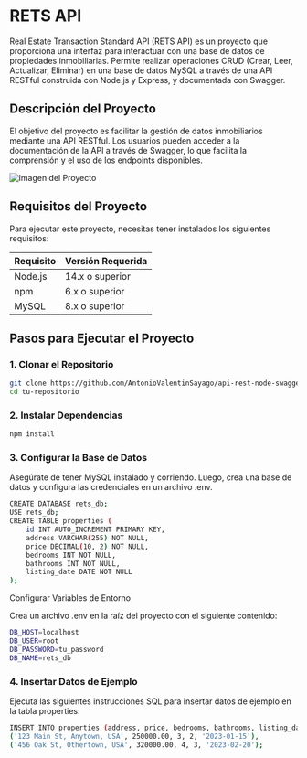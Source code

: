 # RETS API

Real Estate Transaction Standard API (RETS API) es un proyecto que proporciona una interfaz para interactuar con una base de datos de propiedades inmobiliarias. Permite realizar operaciones CRUD (Crear, Leer, Actualizar, Eliminar) en una base de datos MySQL a través de una API RESTful construida con Node.js y Express, y documentada con Swagger.

## Descripción del Proyecto

El objetivo del proyecto es facilitar la gestión de datos inmobiliarios mediante una API RESTful. Los usuarios pueden acceder a la documentación de la API a través de Swagger, lo que facilita la comprensión y el uso de los endpoints disponibles.

![Imagen del Proyecto](media/proyecto-visual.png)

## Requisitos del Proyecto

Para ejecutar este proyecto, necesitas tener instalados los siguientes requisitos:

| Requisito     | Versión Requerida          |
|---------------|----------------------------|
| Node.js       | 14.x o superior            |
| npm           | 6.x o superior             |
| MySQL         | 8.x o superior             |

## Pasos para Ejecutar el Proyecto

### 1. Clonar el Repositorio

```bash
git clone https://github.com/AntonioValentinSayago/api-rest-node-swagger
cd tu-repositorio
```

### 2. Instalar Dependencias
```bash
npm install
```

### 3. Configurar la Base de Datos
Asegúrate de tener MySQL instalado y corriendo. Luego, crea una base de datos y configura las credenciales en un archivo .env.
```bash
CREATE DATABASE rets_db;
USE rets_db;
CREATE TABLE properties (
    id INT AUTO_INCREMENT PRIMARY KEY,
    address VARCHAR(255) NOT NULL,
    price DECIMAL(10, 2) NOT NULL,
    bedrooms INT NOT NULL,
    bathrooms INT NOT NULL,
    listing_date DATE NOT NULL
);
```
Configurar Variables de Entorno

Crea un archivo .env en la raíz del proyecto con el siguiente contenido:
```bash
DB_HOST=localhost
DB_USER=root
DB_PASSWORD=tu_password
DB_NAME=rets_db

```
### 4. Insertar Datos de Ejemplo
Ejecuta las siguientes instrucciones SQL para insertar datos de ejemplo en la tabla properties:
```bash
INSERT INTO properties (address, price, bedrooms, bathrooms, listing_date) VALUES
('123 Main St, Anytown, USA', 250000.00, 3, 2, '2023-01-15'),
('456 Oak St, Othertown, USA', 320000.00, 4, 3, '2023-02-20');
```